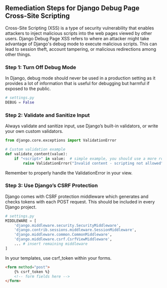 

## Remediation Steps for Django Debug Page Cross-Site Scripting

Cross-Site Scripting (XSS) is a type of security vulnerability that enables attackers to inject malicious scripts into the web pages viewed by other users. Django Debug Page XSS refers to where an attacker might take advantage of Django's debug mode to execute malicious scripts. This can lead to session theft, account tampering, or malicious redirections among other things.

### Step 1: Turn Off Debug Mode

In Django, debug mode should never be used in a production setting as it provides a lot of information that is useful for debugging but harmful if exposed to the public. 

```python
# settings.py 
DEBUG = False
```

### Step 2: Validate and Sanitize Input 

Always validate and sanitize input, use Django’s built-in validators, or write your own custom validators.

```python
from django.core.exceptions import ValidationError 

# Custom validation example 
def validate_content(value): 
    if "<script>" in value:  # simple example, you should use a more robust method 
        raise ValidationError("Invalid content - scripting not allowed") 
```

Remember to properly handle the ValidationError in your view.

### Step 3: Use Django’s CSRF Protection 

Django comes with CSRF protection middleware which generates and checks tokens with each POST request. This should be included in every Django project.

```python
# settings.py
MIDDLEWARE = [
    'django.middleware.security.SecurityMiddleware',
    'django.contrib.sessions.middleware.SessionMiddleware',
    'django.middleware.common.CommonMiddleware',
    'django.middleware.csrf.CsrfViewMiddleware',
    ... # insert remaining middleware 
]
```

In your templates, use csrf_token within your forms.

```html
<form method="post">
    {% csrf_token %}
    <!-- form fields here -->
</form>
```